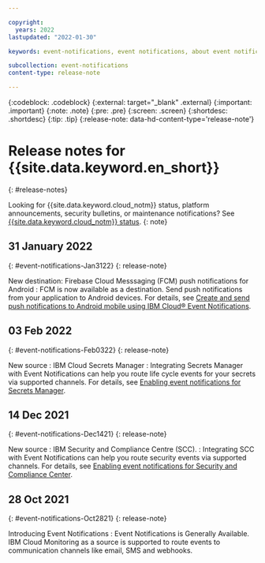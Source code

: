 ```yaml
---

copyright:
  years: 2022
lastupdated: "2022-01-30"

keywords: event-notifications, event notifications, about event notifications

subcollection: event-notifications
content-type: release-note

---
```


{:codeblock: .codeblock}
{:external: target="_blank" .external}
{:important: .important}
{:note: .note}
{:pre: .pre}
{:screen: .screen}
{:shortdesc: .shortdesc}
{:tip: .tip}
{:release-note: data-hd-content-type='release-note'}


# Release notes for {{site.data.keyword.en_short}}
{: #release-notes}

Looking for {{site.data.keyword.cloud_notm}} status, platform announcements, security bulletins, or maintenance notifications? See [{{site.data.keyword.cloud_notm}} status](https://cloud.ibm.com/status?selected=status).
{: note}

## 31 January 2022
{: #event-notifications-Jan3122}
{: release-note}

New destination:  Firebase Cloud Messsaging (FCM) push notifications for Android
:   FCM is now available as a destination.   Send push notifications from your application to Android devices. For details, see [Create and send push notifications to Android mobile using IBM Cloud® Event Notifications](/docs/event-notifications?topic=event-notifications-en-create-send).

## 03 Feb 2022
{: #event-notifications-Feb0322}
{: release-note}

New source : IBM Cloud Secrets Manager
:   Integrating Secrets Manager with Event Notifications can help you route life cycle events for your secrets via supported channels. For details, see [Enabling event notifications for Secrets Manager](/docs/secrets-manager?topic=secrets-manager-event-notifications&interface=ui).


## 14 Dec 2021
{: #event-notifications-Dec1421}
{: release-note}

New source : IBM Security and Compliance Centre (SCC).
:   Integrating SCC with Event Notifications can help you route security events via supported channels. For details, see [Enabling event notifications for Security and Compliance Center](/docs/security-compliance?topic=security-compliance-event-notifications&interface=ui).

## 28 Oct 2021
{: #event-notifications-Oct2821}
{: release-note}

Introducing Event Notifications
:   Event Notifications is Generally Available. IBM Cloud Monitoring as a source is supported to route events to communication channels like email, SMS and webhooks. 

